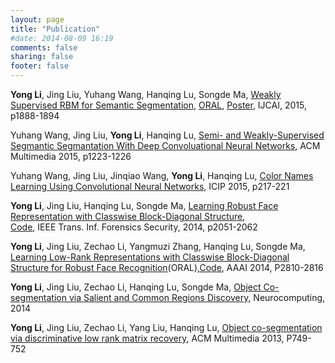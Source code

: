 ```yaml
---
layout: page
title: "Publication"
#date: 2014-08-09 16:19
comments: false
sharing: false
footer: false
---
```

**Yong Li**, Jing Liu, Yuhang Wang, Hanqing Lu, Songde Ma, [Weakly Supervised RBM for Semantic Segmentation](http://ijcai.org/papers15/Abstracts/IJCAI15-268.html), [ORAL](https://github.com/liyong3forever/liyong3forever.github.com/blob/master/WRBM-ORAL.pdf), [Poster](https://github.com/liyong3forever/liyong3forever.github.com/blob/master/WRBM-POSTER.pdf), IJCAI, 2015, p1888-1894 

Yuhang Wang, Jing Liu, **Yong Li**, Hanqing Lu, [Semi- and Weakly-Supervised Segmantic Segmantation With Deep Convoluational Neural Networks](http://dl.acm.org/citation.cfm?id=2806322),  ACM Multimedia 2015, p1223-1226

Yuhang Wang, Jing Liu, Jinqiao Wang, **Yong Li**, Hanqing Lu, [Color Names Learning Using Convolutional Neural Networks](http://ieeexplore.ieee.org/xpl/articleDetails.jsp?arnumber=7350791&newsearch=true&queryText=Color%20Names%20Learning%20Using%20Convolutional%20Neural%20Networks),  ICIP 2015, p217-221

**Yong Li**, Jing Liu, Hanqing Lu, Songde Ma, [Learning Robust Face Representation with Classwise Block-Diagonal Structure](http://ieeexplore.ieee.org/xpl/abstractKeywords.jsp?reload=true&arnumber=6918458&sortType%3Dasc_p_Sequence%26filter%3DAND(p_Publication_Number%3A10206)%26pageNumber%3D2%26rowsPerPage%3D75),  
[Code](https://github.com/liyong3forever/RCBD), IEEE Trans. Inf. Forensics Security, 2014, p2051-2062  

**Yong Li**, Jing Liu, Zechao Li, Yangmuzi Zhang, Hanqing Lu, Songde Ma, [Learning Low-Rank Representations with Classwise Block-Diagonal Structure for Robust Face Recognition](http://www.aaai.org/ocs/index.php/AAAI/AAAI14/paper/view/8200/8634)(ORAL),[Code](https://github.com/liyong3forever/CBDS/tree/master), AAAI 2014, P2810-2816  

**Yong Li**, Jing Liu, Zechao Li, Hanqing Lu, Songde Ma, [Object  Co-segmentation via Salient and Common Regions Discovery](http://www.sciencedirect.com/science/article/pii/S0925231215006116), Neurocomputing, 2014  

**Yong Li**, Jing Liu, Zechao Li, Yang Liu, Hanqing Lu, 
[Object co-segmentation via discriminative low rank matrix recovery](http://dl.acm.org/citation.cfm?id=2502195), ACM Multimedia 2013, P749-752


